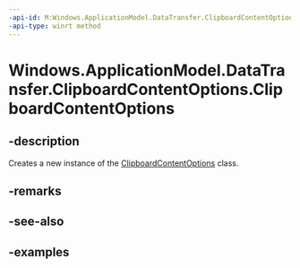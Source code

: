 ```yaml
---
-api-id: M:Windows.ApplicationModel.DataTransfer.ClipboardContentOptions.#ctor
-api-type: winrt method
---
```


<!-- Method syntax.
public ClipboardContentOptions.ClipboardContentOptions()
-->

# Windows.ApplicationModel.DataTransfer.ClipboardContentOptions.ClipboardContentOptions

## -description
Creates a new instance of the [ClipboardContentOptions](clipboardcontentoptions.md) class.

## -remarks

## -see-also

## -examples
